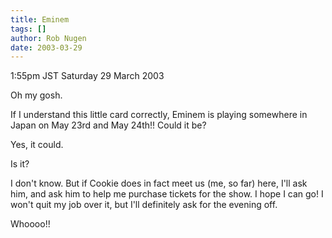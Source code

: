 ```yaml
---
title: Eminem
tags: []
author: Rob Nugen
date: 2003-03-29
---
```


<p class=date>1:55pm JST Saturday 29 March 2003</p>

<p>Oh my gosh.</p>

<p>If I understand this little card correctly, Eminem is playing
somewhere in Japan on May 23rd and May 24th!!  Could it be?</p>

<p>Yes, it could.</p>

<p>Is it?</p>

<p>I don't know.  But if Cookie does in fact meet us (me, so far)
here, I'll ask him, and ask him to help me purchase tickets for the
show.  I hope I can go!  I won't quit my job over it, but I'll
definitely ask for the evening off.</p>

<p>Whoooo!!</p>

